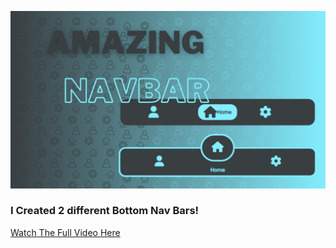 ![youtube image](https://raw.githubusercontent.com/jtocool7/BottomNavBar/main/Nav%20Bar.png)
### I Created 2 different Bottom Nav Bars!
[Watch The Full Video Here](https://youtu.be/Ci4FFt4axqY)
